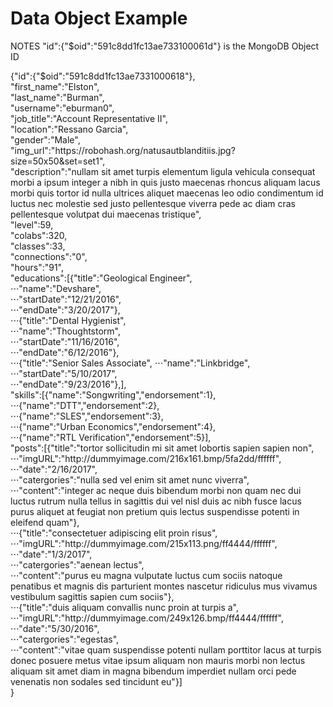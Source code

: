 # Data Object Example
<p>
<p> NOTES "id":{"$oid":"591c8dd1fc13ae733100061d"} is the MongoDB Object ID</p>
{"id":{"$oid":"591c8dd1fc13ae7331000618"},</br>
"first_name":"Elston",</br>
"last_name":"Burman",</br>
"username":"eburman0",</br>
"job_title":"Account Representative II",</br>
"location":"Ressano Garcia",</br>
"gender":"Male",</br>
"img_url":"https://robohash.org/natusautblanditiis.jpg?size=50x50&set=set1",</br>
"description":"nullam sit amet turpis elementum ligula vehicula consequat morbi a ipsum integer a nibh in quis justo maecenas rhoncus aliquam lacus morbi quis tortor id nulla ultrices aliquet maecenas leo odio condimentum id luctus nec molestie sed justo pellentesque viverra pede ac diam cras pellentesque volutpat dui maecenas tristique",</br>
"level":59,</br>
"colabs":320,</br>
"classes":33,</br>
"connections":"0",</br>
"hours":"91",</br>
"educations":[{"title":"Geological Engineer",</br>
              ⋅⋅⋅"name":"Devshare",</br>
              ⋅⋅⋅"startDate":"12/21/2016",</br>
              ⋅⋅⋅"endDate":"3/20/2017"},</br>
              ⋅⋅⋅{"title":"Dental Hygienist",</br>
              ⋅⋅⋅"name":"Thoughtstorm",</br>
              ⋅⋅⋅"startDate":"11/16/2016",</br>
              ⋅⋅⋅"endDate":"6/12/2016"},</br>
              ⋅⋅⋅{"title":"Senior Sales Associate",
              ⋅⋅⋅"name":"Linkbridge",</br>
              ⋅⋅⋅"startDate":"5/10/2017",</br>
              ⋅⋅⋅"endDate":"9/23/2016"},],</br>
"skills":[{"name":"Songwriting","endorsement":1},</br>
          ⋅⋅⋅{"name":"DTT","endorsement":2},</br>
          ⋅⋅⋅{"name":"SLES","endorsement":3},</br>
          ⋅⋅⋅{"name":"Urban Economics","endorsement":4},</br>
          ⋅⋅⋅{"name":"RTL Verification","endorsement":5}],</br>
"posts":[{"title":"tortor sollicitudin mi sit amet lobortis sapien sapien non",</br>
          ⋅⋅⋅"imgURL":"http://dummyimage.com/216x161.bmp/5fa2dd/ffffff",</br>
          ⋅⋅⋅"date":"2/16/2017",</br>
          ⋅⋅⋅"catergories":"nulla sed vel enim sit amet nunc viverra",</br>
          ⋅⋅⋅"content":"integer ac neque duis bibendum morbi non quam nec dui luctus rutrum nulla tellus in sagittis dui vel nisl duis ac nibh fusce lacus purus aliquet at feugiat non pretium quis lectus suspendisse potenti in eleifend quam"},</br>
          ⋅⋅⋅{"title":"consectetuer adipiscing elit proin risus",</br>
          ⋅⋅⋅"imgURL":"http://dummyimage.com/215x113.png/ff4444/ffffff",</br>
          ⋅⋅⋅"date":"1/3/2017",</br>
          ⋅⋅⋅"catergories":"aenean lectus",</br>
          ⋅⋅⋅"content":"purus eu magna vulputate luctus cum sociis natoque penatibus et magnis dis parturient montes nascetur ridiculus mus vivamus vestibulum sagittis sapien cum sociis"},</br>
          ⋅⋅⋅{"title":"duis aliquam convallis nunc proin at turpis a",</br>
          ⋅⋅⋅"imgURL":"http://dummyimage.com/249x126.bmp/ff4444/ffffff",</br>
          ⋅⋅⋅"date":"5/30/2016",</br>
          ⋅⋅⋅"catergories":"egestas",</br>
          ⋅⋅⋅"content":"vitae quam suspendisse potenti nullam porttitor lacus at turpis donec posuere metus vitae ipsum aliquam non mauris morbi non lectus aliquam sit amet diam in magna bibendum imperdiet nullam orci pede venenatis non sodales sed tincidunt eu"}]</br>
}
</p>
